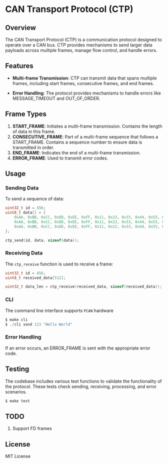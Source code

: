 # CAN Transport Protocol (CTP)

## Overview

The CAN Transport Protocol (CTP) is a communication protocol designed to operate over a CAN bus. CTP provides mechanisms to send larger data payloads across multiple frames, manage flow control, and handle errors.

## Features

- **Multi-frame Transmission**: CTP can transmit data that spans multiple frames, including start frames, consecutive frames, and end frames.

- **Error Handling**: The protocol provides mechanisms to handle errors like MESSAGE_TIMEOUT and OUT_OF_ORDER.

## Frame Types

1. **START_FRAME**: Initiates a multi-frame transmission. Contains the length of data in this frame.
2. **CONSECUTIVE_FRAME**: Part of a multi-frame sequence that follows a START_FRAME. Contains a sequence number to ensure data is transmitted in order.
3. **END_FRAME**: Indicates the end of a multi-frame transmission.
4. **ERROR_FRAME**: Used to transmit error codes.

## Usage

### Sending Data

To send a sequence of data:

```c
uint32_t id = 456;
uint8_t data[] = {
    0xAA, 0xBB, 0xCC, 0xDD, 0xEE, 0xFF, 0x11, 0x22, 0x33, 0x44, 0x55, 0x66, 0x77, 0x88, 0x99,
    0xAA, 0xBB, 0xCC, 0xDD, 0xEE, 0xFF, 0x11, 0x22, 0x33, 0x44, 0x55, 0x66, 0x77, 0x88, 0x99,
    0xAA, 0xBB, 0xCC, 0xDD, 0xEE, 0xFF, 0x11, 0x22, 0x33, 0x44, 0x55, 0x66, 0x77, 0x88, 0x99
};

ctp_send(id, data, sizeof(data));
```

### Receiving Data

The `ctp_receive` function is used to receive a frame:

```c
uint32_t id = 456;
uint8_t received_data[512];

uint32_t data_len = ctp_receive(received_data, sizeof(received_data));
```

### CLI

The command line interface supports `PCAN` hardware

```c
$ make cli
$ ./cli send 123 "Hello World"
```

### Error Handling

If an error occurs, an ERROR_FRAME is sent with the appropriate error code.


## Testing

The codebase includes various test functions to validate the functionality of the protocol. These tests check sending, receiving, processing, and error scenarios.

```c
$ make test
```

## TODO

1. Support FD frames

## License

MIT License

